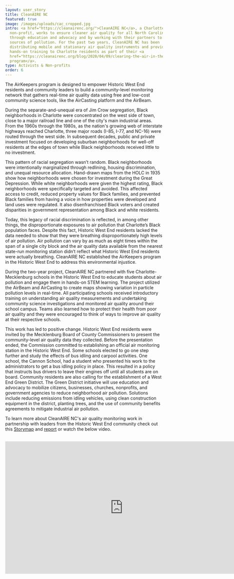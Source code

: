 ```yaml
---
layout: user_story
title: CleanAIRE NC
featured: true
image: /images/uploads/cac_cropped.jpg
intro: <a href="https://cleanairenc.org/">CleanAIRE NC</a>, a Charlotte-based
  non-profit, works to ensure cleaner air quality for all North Carolinians
  through education and advocacy and by working with their partners to reduce
  sources of pollution. For the past two years, CleanAIRE NC has been
  distributing mobile and stationary air quality instruments and providing
  hands-on training to Charlotte residents as part of their <a
  href="https://cleanairenc.org/blog/2020/04/09/clearing-the-air-in-the-historic-west-end/">AirKeepers
  program</a>.
type: Activists & Non-profits
order: 6
---
```

The AirKeepers program is designed to empower Historic West End residents and community leaders to build a community-level monitoring network that gathers real-time air quality data using free and low-cost community science tools, like the AirCasting platform and the AirBeam.

During the separate-and-unequal era of Jim Crow segregation, Black neighborhoods in Charlotte were concentrated on the west side of town, close to a major railroad line and one of the city's main industrial areas. From the 1960s through the 1980s, as the nation's growing web of interstate highways reached Charlotte, three major roads (I-85, I-77, and NC-16) were routed through the west side. In subsequent decades, public and private investment focused on developing suburban neighborhoods for well-off residents at the edges of town while Black neighborhoods received little to no investment.

This pattern of racial segregation wasn’t random. Black neighborhoods were intentionally marginalized through redlining, housing discrimination, and unequal resource allocation. Hand-drawn maps from the HOLC in 1935 show how neighborhoods were chosen for investment during the Great Depression. While white neighborhoods were given the highest rating, Black neighborhoods were specifically targeted and avoided. This affected access to credit, reduced property values for Black families, and prevented Black families from having a voice in how properties were developed and land uses were regulated. It also disenfranchised Black voters and created disparities in government representation among Black and white residents.

Today, this legacy of racial discrimination is reflected, in among other things, the disproportionate exposures to air pollution that Charlotte’s Black population faces. Despite this fact, Historic West End residents lacked the data needed to show that they were breathing disproportionately high levels of air pollution. Air pollution can vary by as much as eight times within the span of a single city block and the air quality data available from the nearest state-run monitoring station didn’t reflect what Historic West End residents were actually breathing. CleanAIRE NC established the AirKeepers program in the Historic West End to address this environmental injustice.

During the two-year project, CleanAIRE NC partnered with five Charlotte-Mecklenburg schools in the Historic West End to educate students about air pollution and engage them in hands-on STEM learning. The project utilized the AirBeam and AirCasting to create maps showing variation in particle pollution levels in real-time. All participating schools received introductory training on understanding air quality measurements and undertaking community science investigations and monitored air quality around their school campus. Teams also learned how to protect their health from poor air quality and they were encouraged to think of ways to improve air quality at their respective schools.

This work has led to positive change. Historic West End residents were invited by the Mecklenburg Board of County Commissioners to present the community-level air quality data they collected. Before the presentation ended, the Commission committed to establishing an official air monitoring station in the Historic West End. Some schools elected to go one step further and study the effects of bus idling and carpool activities. One school, the Cannon School, had a student who presented his work to the administrators to get a bus idling policy in place. This resulted in a policy that instructs bus drivers to leave their engines off until all students are on board. Community residents are also calling for the establishment of a West End Green District. The Green District initiative will use education and advocacy to mobilize citizens, businesses, churches, nonprofits, and government agencies to reduce neighborhood air pollution. Solutions include reducing emissions from idling vehicles, using clean construction equipment in the district, planting trees, and the use of community benefits agreements to mitigate industrial air pollution.

To learn more about CleanAIRE NC's air quality monitoring work in partnership with leaders from the Historic West End community check out this <a href="https://storymaps.arcgis.com/stories/5071792639ef47729fad54da835d37d3">Storymap</a> and <a href="https://drive.google.com/file/d/1XGwXe27TMmzAxyB-BYpyftykNyrFYTRz/view">report</a> or watch the below video.\
<br/>

<iframe width="752" height="424" src="https://www.youtube-nocookie.com/embed/mhQ4Kk3oq9o" frameborder="0" allow="accelerometer; autoplay; encrypted-media; gyroscope; picture-in-picture" allowfullscreen></iframe>